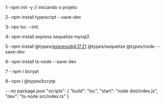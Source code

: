 1- npm init -y // iniciando o projeto

2- npm install typescript --save-dev

3- npx tsc --init

4- npm install express sequelize mysql2

5- npm install @types/express@4.17.21 @types/sequelize @types/node --save-dev

6- npm install ts-node --save-dev

7 - npm i bcrypt

8- npm i @types/bcrytp


-- no package.json "scripts": { "build": "tsc", "start": "node dist/index.js", "dev": "ts-node src/index.ts" }

